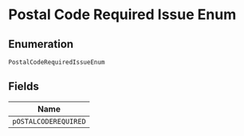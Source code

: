 
# Postal Code Required Issue Enum

## Enumeration

`PostalCodeRequiredIssueEnum`

## Fields

| Name |
|  --- |
| `pOSTALCODEREQUIRED` |

